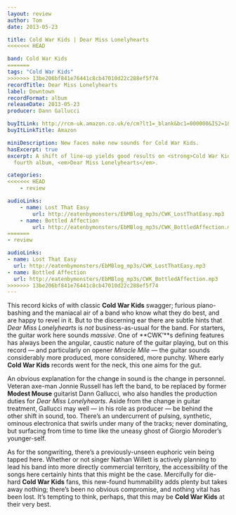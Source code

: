 ```yaml
---
layout: review
author: Tom
date: 2013-05-23

title: Cold War Kids | Dear Miss Lonelyhearts
<<<<<<< HEAD

band: Cold War Kids
=======
tags: "Cold War Kids"
>>>>>>> 13be206bf841e76441c8cb47010d22c288ef5f74
recordTitle: Dear Miss Lonelyhearts
label: Downtown
recordFormat: album
releaseDate: 2013-05-23
producer: Dann Gallucci

buyItLink: http://rcm-uk.amazon.co.uk/e/cm?lt1=_blank&bc1=000000&IS2=1&bg1=FFFFFF&fc1=000000&lc1=0000FF&t=eatebymons-21&o=2&p=8&l=as4&m=amazon&f=ifr&ref=ss_til&asins=B00BC0JIGE
buyItLinkTitle: Amazon

miniDescription: New faces make new sounds for Cold War Kids.
hasExcerpt: true
excerpt: A shift of line-up yields good results on <strong>Cold War Kids’</strong>
  fourth album, <em>Dear Miss Lonelyhearts</em>.

categories:
<<<<<<< HEAD
	- review

audioLinks:
	- name: Lost That Easy
		url: http://eatenbymonsters/EbMBlog_mp3s/CWK_LostThatEasy.mp3
	- name: Bottled Affection
		url: http://eatenbymonsters/EbMBlog_mp3s/CWK_BottledAffection.mp3
=======
- review

audioLinks:
- name: Lost That Easy
  url: http://eatenbymonsters/EbMBlog_mp3s/CWK_LostThatEasy.mp3
- name: Bottled Affection
  url: http://eatenbymonsters/EbMBlog_mp3s/CWK_BottledAffection.mp3
>>>>>>> 13be206bf841e76441c8cb47010d22c288ef5f74
---
```


This record kicks of with classic **Cold War Kids** swagger; furious piano-bashing and the maniacal air of a band who know what they do best, and are happy to revel in it. But to the discerning ear there are subtle hints that *Dear Miss Lonelyhearts* is _not_ business-as-usual for the band. For starters, the guitar work here sounds _massive_. One of **CWK’**s defining features has always been the angular, caustic nature of the guitar playing, but on this record — and particularly on opener *Miracle Mile* — the guitar sounds considerably more produced, more considered, more punchy. Where early **Cold War Kids** records went for the neck, this one aims for the gut.

An obvious explanation for the change in sound is the change in personnel. Veteran axe-man Jonnie Russell has left the band, to be replaced by former **Modest Mouse** guitarist Dann Gallucci, who also handles the production duties for *Dear Miss Lonelyhearts*. Aside from the change in guitar treatment, Gallucci may well — in his role as producer — be behind the other shift in sound, too. There’s an undercurrent of pulsing, synthetic, ominous electronica that swirls under many of the tracks; never dominating, but surfacing from time to time like the uneasy ghost of Giorgio Moroder’s younger-self.

As for the songwriting, there’s a previously-unseen euphoric vein being tapped here. Whether or not singer Nathan Willett is actively planning to lead his band into more directly commercial territory, the accessibility of the songs here certainly hints that this might be the case. Mercifully for die-hard **Cold War Kids** fans, this new-found hummability adds plenty but takes away nothing; there’s been no obvious compromise, and nothing vital has been lost. It’s tempting to think, perhaps, that this may be **Cold War Kids** at their very best.
